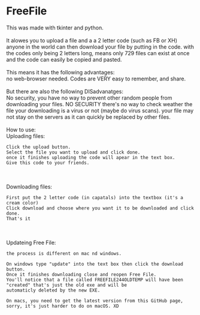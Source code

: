 # FreeFile
This was made with tkinter and python.
<br>
<br>
It alowes you to upload a file and a a 2 letter code (such as FB or XH) anyone in the world can then download your file by putting in the code.
with the codes only being 2 letters long, means only 729 files can exist at once and the code can easily be copied and pasted.
<br>
<br>
This means it has the following advantages:
<br>
no web-browser needed.
Codes are VERY easy to remember, and share.
<br>
<br>
But there are also the following DISadvanatges:
<br>
No security, you have no way to prevent other random people from downloading your files.
NO SECURITY there's no way to check weather the file your downloading is a virus or not (maybe do virus scans).
your file may not stay on the servers as it can quickly be replaced by other files.
<br>
<br>
How to use:
<br>
  Uploading files:
    
    Click the upload button.
    Select the file you want to upload and click done.
    once it finishes uploading the code will apear in the text box.
    Give this code to your friends.
<br>
<br>
  Downloading files:
    
    First put the 2 letter code (in capatals) into the textbox (it's a cream color)
    Click download and choose where you want it to be downloaded and click done.
    That's it
<br>
<br>
  Updateing Free File:
    
    the process is different on mac nd windows.
    
    On windows type "update" into the text box then click the download button.
    Once it finishes downloading close and reopen Free File.
    You'll notice that a file called FREEFILE244OLDTEMP will have been "created" that's just the old exe and will be
    automaticly deleted by the new EXE.
    
    On macs, you need to get the latest version from this GitHub page, sorry, it's just harder to do on macOS. XD
